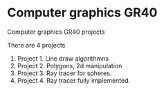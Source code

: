 # Computer graphics GR40

Computer graphics GR40 projects

There are 4 projects

1. Project 1. Line draw algorithmns
2. Project 2. Polygons, 2d manipulation
3. Project 3. Ray tracer for spheres.
4. Project 4. Ray tracer fully implemented.

